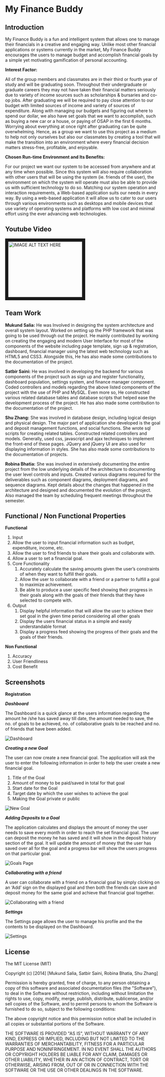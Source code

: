 My Finance Buddy
============

Introduction
-------
My Finance Buddy is a fun and intelligent system that allows one to manage their financials in a creative and engaging way. Unlike most other financial applications or systems currently in the market, My Finance Buddy encourages the users to manage budget and accomplish financial goals by a simple yet motivating gamification of personal accounting.

**Interest Factor:**

All of the group members and classmates are in their third or fourth year of study and will be graduating soon. Throughout their undergraduate or graduate careers they may not have taken their financial matters seriously due to variety of income sources such as scholarships & bursaries and co-op jobs. After graduating we will be required to pay close attention to our budget with limited sources of income and variety of sources of expenditure. Along with managing our budgets and figuring out where to spend our dollar, we also have set goals that we want to accomplish, such as buying a new car or a house, or paying of OSAP in the first 6 months. Worrying about everything at once right after graduating can be quite overwhelming. Hence, as a group we want to use this project as a medium to help not only ourselves but also our classmates by creating a tool that will make the transition into an environment where every financial decision matters stress-free, profitable, and enjoyable.

**Chosen Run-time Environment and Its Benefits:**

For our project we want our system to be accessed from anywhere and at any time when possible. Since this system will also require collaboration with other users that will be using the system (ie. friends of the user), the environment on which the system will operate must also be able to provide us with sufficient technology to do so. Matching our system operation and interaction requirements, a Web-based application suits our needs in every way. By using a web-based application it will allow us to cater to our users through various environments such as desktops and mobile devices that use variety of operating systems and platforms with low cost and minimal effort using the ever advancing web technologies.


Youtube Video
-------
<a href="http://www.youtube.com/watch?feature=player_embedded&v=5yjiufpo9tY
" target="_blank"><img src="http://img.youtube.com/vi/5yjiufpo9tY/0.jpg" 
alt="IMAGE ALT TEXT HERE" width="240" height="180" border="10" /></a>

Team Work
-------
**Mukund Salia:**
He was Involved in designing the system architecture and overall system layout. Worked on setting up the PHP framework that was going to be used through out the project. He mainly contributed by working on creating the engaging and modern User Interface for most of the components of the website including page template, sign up & registration, dashboard, financial manager using the latest web technology such as HTML5 and CSS3. Alongside this, He has also made some contributions to the documentation of the project.

**Satbir Saini:**
He was involved in developing the backend for various components of the project such as sign up and register functionality, dashboard population, settings system, and finance manager component. Coded controllers and models regarding the above listed components of the project with the use of PHP and MySQL. Even more so, He constructed various related database tables and database scripts that helped ease the development process of the project. He has also made some contribution to the documentation of the project.

**Shu Zhang:**
She was involved in database design, including logical design and physical design. The major part of application she developed is the goal and deposit management functions, and social functions. She wrote sql scripts for creating related tables. Constructed related controllers and models. Generally, used css, javascript and ajax techniques to implement the front-end of these pages. JQuery and jQuery UI are also used for displaying information in styles. She has also made some contributions to the documentation of projects.

**Robina Bhatia:**
She was involved in extensively documenting the entire project from the low underlying details of the architecture to documenting the user level controls and inputs. Created various diagrams required for the deliverables such as component diagrams, deployment diagrams, and sequence diagrams. Kept details about the changes that happened in the architecture and designed and documented the evolution of the project. Also managed the team by scheduling frequent meetings throughout the semester.

Functional / Non Functional Properties
-------
**Functional**

1. Input   
  1. Allow the user to input financial information such as budget, expenditure, income, etc. 
  2. Allow the user to find friends to share their goals and collaborate with.
  3. Allow a user to set a financial goal.
2. Core Functionality
   1. Accurately calculate the saving amounts given the user’s constraints of when they want to fulfill their goals.
   2. Allow the user to collaborate with a friend or a partner to fulfill a goal to maximize achievement.
   3. Be able to produce a user specific feed showing their progress in their goals along with the goals of their friends that they have selected to compete with.
3. Output
   1.  Display helpful information that will allow the user to achieve their set goal in the given time period considering all other goals
   2. Display the users financial status in a simple and easily understandable format
   3. Display a progress feed showing the progress of their goals and the goals of their friends.

**Non Functional**

1. Accuracy
2. User Friendliness
3. Cost Benefit



Screenshots
-------

**Registration**


***Dashboard***

The Dashboard is a quick glance at the users information regarding the amount he /she has saved away till date, the amount needed to save, the no. of goals to be achieved, no. of collaborative goals to be reached and no. of friends that have been added. 

![Dashboard](/screenshots/dashboard.png?raw=true "Dashboard")

***Creating a new Goal***

The user can now create a new financial goal. The application will ask the user to enter the following information in order to help the user create a new financial goal.
   1. Title of the Goal
   2. Amount of money to be paid/saved in total for that goal
   3. Start date for the Goal
   4. Target date by which the user wishes to achieve the goal
   5. Making the Goal private or public
  
![New Goal](/screenshots/new-goal.png?raw=true "New Goal")

  
***Adding Deposits to a Goal***

The application calculates and displays the amount of money the user needs to save every month in order to reach the set financial goal. The user can deposit the money he has saved and it will show in the deposit history section of the goal. It will update the amount of money that the user has saved over all for the goal and a progress bar will show the users progress on that particular goal.


![Goals Page](/screenshots/goals-page.png?raw=true "Goals Page")

***Collaborating with a friend***

A user can collaborate with a friend on a financial goal by simply clicking on an ‘Add’ sign on the displayed goal and then both the friends can save and deposit money for the same goal and achieve that financial goal together.

![Collaborating with a friend](/screenshots/collab-friends-goals.png?raw=true "Collaborating with a friend")

***Settings***

The Settings page allows the user to manage his profile and the the contents to be displayed on the Dashboard. 

![Settings](/screenshots/settings.png?raw=true "Settingsg")

License
-------
The MIT License (MIT)

Copyright (c) [2014] [Mukund Salia, Satbir Saini, Robina Bhatia, Shu Zhang]

Permission is hereby granted, free of charge, to any person obtaining a copy
of this software and associated documentation files (the "Software"), to deal
in the Software without restriction, including without limitation the rights
to use, copy, modify, merge, publish, distribute, sublicense, and/or sell
copies of the Software, and to permit persons to whom the Software is
furnished to do so, subject to the following conditions:

The above copyright notice and this permission notice shall be included in all
copies or substantial portions of the Software.

THE SOFTWARE IS PROVIDED "AS IS", WITHOUT WARRANTY OF ANY KIND, EXPRESS OR
IMPLIED, INCLUDING BUT NOT LIMITED TO THE WARRANTIES OF MERCHANTABILITY,
FITNESS FOR A PARTICULAR PURPOSE AND NONINFRINGEMENT. IN NO EVENT SHALL THE
AUTHORS OR COPYRIGHT HOLDERS BE LIABLE FOR ANY CLAIM, DAMAGES OR OTHER
LIABILITY, WHETHER IN AN ACTION OF CONTRACT, TORT OR OTHERWISE, ARISING FROM,
OUT OF OR IN CONNECTION WITH THE SOFTWARE OR THE USE OR OTHER DEALINGS IN THE
SOFTWARE.

